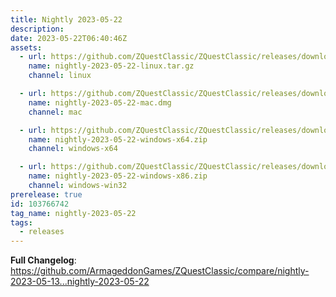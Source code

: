 ```yaml
---
title: Nightly 2023-05-22
description: 
date: 2023-05-22T06:40:46Z
assets: 
  - url: https://github.com/ZQuestClassic/ZQuestClassic/releases/download/nightly-2023-05-22/nightly-2023-05-22-linux.tar.gz
    name: nightly-2023-05-22-linux.tar.gz
    channel: linux

  - url: https://github.com/ZQuestClassic/ZQuestClassic/releases/download/nightly-2023-05-22/nightly-2023-05-22-mac.dmg
    name: nightly-2023-05-22-mac.dmg
    channel: mac

  - url: https://github.com/ZQuestClassic/ZQuestClassic/releases/download/nightly-2023-05-22/nightly-2023-05-22-windows-x64.zip
    name: nightly-2023-05-22-windows-x64.zip
    channel: windows-x64

  - url: https://github.com/ZQuestClassic/ZQuestClassic/releases/download/nightly-2023-05-22/nightly-2023-05-22-windows-x86.zip
    name: nightly-2023-05-22-windows-x86.zip
    channel: windows-win32
prerelease: true
id: 103766742
tag_name: nightly-2023-05-22
tags:
  - releases
---
```


**Full Changelog**: https://github.com/ArmageddonGames/ZQuestClassic/compare/nightly-2023-05-13...nightly-2023-05-22
